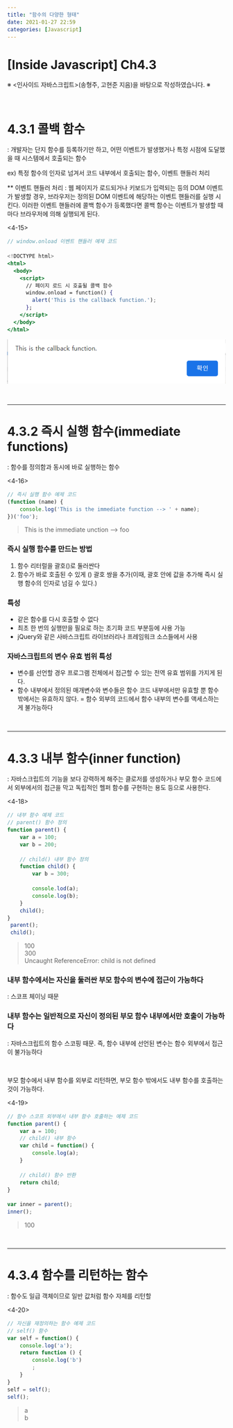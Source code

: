 ```yaml
---
title: "함수의 다양한 형태"
date: 2021-01-27 22:59
categories: [Javascript]
---
```


# [Inside Javascript] Ch4.3

※ <인사이드 자바스크립트>(송형주, 고현준 지음)을 바탕으로 작성하였습니다. ※

<br>

# 4.3.1 콜백 함수

: 개발자는 단지 함수를 등록하기만 하고, 어떤 이벤트가 발생했거나 특정 시점에 도달했을 때 시스템에서 호출되는 함수

ex) 특정 함수의 인자로 넘겨서 코드 내부에서 호출되는 함수, 이벤트 핸들러 처리

** 이벤트 핸들러 처리
: 웹 페이지가 로드되거나 키보드가 입력되는 등의 DOM 이벤트가 발생할 경우, 브라우저는 정의된 DOM 이벤트에 해당하는 이벤트 핸들러를 실행 시킨다. 이러한 이벤트 핸들러에 콜백 함수가 등록했다면 콜백 함수는 이벤트가 발생할 때마다 브라우저에 의해 실행되게 된다.

<4-15>

```jsx
// window.onload 이벤트 핸들러 예제 코드

<!DOCTYPE html>
<html>
  <body>
    <script>
      // 페이지 로드 시 호출될 콜백 함수
      window.onload = function() {
        alert('This is the callback function.');
      };
    </script>
  </body>
</html>
```
![20210127-4.png](/assets/images/posts/2021-01-27/20210127-4.png)

<br>

---

# 4.3.2 즉시 실행 함수(immediate functions)

: 함수를 정의함과 동시에 바로 실행하는 함수

<4-16>

```jsx
// 즉시 실행 함수 예제 코드
(function (name) {
    console.log('This is the immediate function --> ' + name);
})('foo');
```

>This is the immediate unction —> foo

### 즉시 실행 함수를 만드는 방법

1. 함수 리터럴을 괄호()로 둘러싼다
2. 함수가 바로 호출된 수 있게 () 괄호 쌍을 추가(이때, 괄호 안에 값을 추가해 즉시 실행 함수의 인자로 넘길 수 있다.)

### 특성

- 같은 함수를 다시 호출할 수 없다
- 최초 한 번의 실행만을 필요로 하는 초기화 코드 부분등에 사용 가능
- jQuery와 같은 사바스크립트 라이브러리나 프레임워크 소스들에서 사용

### 자바스크립트의 변수 유효 범위 특성

- 변수를 선언할 경우 프로그램 전체에서 접근할 수 있는 전역 유효 범위를 가지게 된다.
- 함수 내부에서 정의된 매개변수와 변수들은 함수 코드 내부에서만 유효할 뿐 함수 밖에서는 유효하지 않다. = 함수 외부의 코드에서 함수 내부의 변수를 액세스하는 게 불가능하다

<br>

---

# 4.3.3 내부 함수(inner function)

: 자바스크립트의 기능을 보다 강력하게 해주는 클로저를 생성하거나 부모 함수 코드에서 외부에서의 접근을 막고 독립적인 헬퍼 함수를 구현하는 용도 등으로 사용한다.

<4-18>

```jsx
// 내부 함수 예제 코드
// parent() 함수 정의
function parent() {
    var a = 100;
    var b = 200;

    // child() 내부 함수 정의
    function child() {
        var b = 300;

        console.lod(a);
        console.log(b);
    }
    child();
}
 parent();
 child();
```

>100 <br>
300 <br>
Uncaught ReferenceError: child is not defined

### 내부 함수에서는 자신을 둘러싼 부모 함수의 변수에 접근이 가능하다

: 스코프 체이닝 때문

### 내부 함수는 일반적으로 자신이 정의된 부모 함수 내부에서만 호출이 가능하다

: 자바스크립트의 함수 스코핑 때문. 즉, 함수 내부에 선언된 변수는 함수 외부에서 접근이 불가능하다

<br>

부모 함수에서 내부 함수를 외부로 리턴하면, 부모 함수 밖에서도 내부 함수를 호출하는 것이 가능하다.

<4-19>

```jsx
// 함수 스코프 외부에서 내부 함수 호출하는 예제 코드
function parent() {
    var a = 100;
    // child() 내부 함수
    var child = function() {
        console.log(a);
    }

    // child() 함수 반환
    return child;
}

var inner = parent();
inner();
```

>100

<br>

---

# 4.3.4 함수를 리턴하는 함수

: 함수도 일급 객체이므로 일반 값처럼 함수 자체를 리턴할 

<4-20>

```jsx
// 자신을 재정의하는 함수 예제 코드
// self() 함수
var self = function() {
    console.log('a');
    return function () {
        console.log('b')
        ;
    }
}
self = self();
self();
```

>a <br>
b